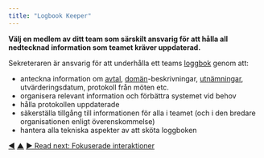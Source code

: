 ```yaml
---
title: "Logbook Keeper"
---
```



<strong>Välj en medlem av ditt team som särskilt ansvarig för att hålla all nedtecknad information som teamet kräver uppdaterad.</strong>

Sekreteraren är ansvarig för att underhålla ett teams <a href="#" class="tooltip" title="Loggbok: A (digital) system to store all information relevant for running an organization.">loggbok</a> genom att:

- anteckna information om <a href="#" class="tooltip" title="Överenskommelse: An agreed upon guideline, process, protocol or policy designed to guide the flow of value.">avtal</a>, <a href="#" class="tooltip" title="Domän: A distinct area of influence, activity and decision making within an organization.">domän</a>-beskrivningar, [utnämningar](role-selection.html), utvärderingsdatum, protokoll från möten etc.
- organisera relevant information och förbättra systemet vid behov
- hålla protokollen uppdaterade
- säkerställa tillgång till informationen för alla i teamet (och i den bredare organisationen enligt överenskommelse)
- hantera alla tekniska aspekter av att sköta loggboken

<div class="bottom-nav">
<a href="logbook.html" title="Back to: Loggbok">◀</a> <a href="defining-agreements.html" title="Up: Definiera avtal">▲</a> <a href="focused-interactions.html" title="Read next: Fokuserade interaktioner">▶ Read next: Fokuserade interaktioner</a>
</div>


<script type="text/javascript">
Mousetrap.bind('g n', function() {
    window.location.href = 'focused-interactions.html';
    return false;
});
</script>

